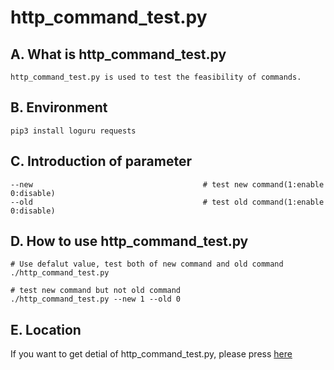 # http_command_test.py
## A. What is http_command_test.py
```shell
http_command_test.py is used to test the feasibility of commands.
```

## B. Environment
```shell
pip3 install loguru requests
```

## C. Introduction of parameter
```shell
--new                                      # test new command(1:enable 0:disable)
--old                                      # test old command(1:enable 0:disable)
```

## D. How to use http_command_test.py
```shell
# Use defalut value, test both of new command and old command
./http_command_test.py

# test new command but not old command
./http_command_test.py --new 1 --old 0
```

## E. Location
If you want to get detial of http_command_test.py, please press [here](../apps/tools/http_command_test/http_command_test.py)
